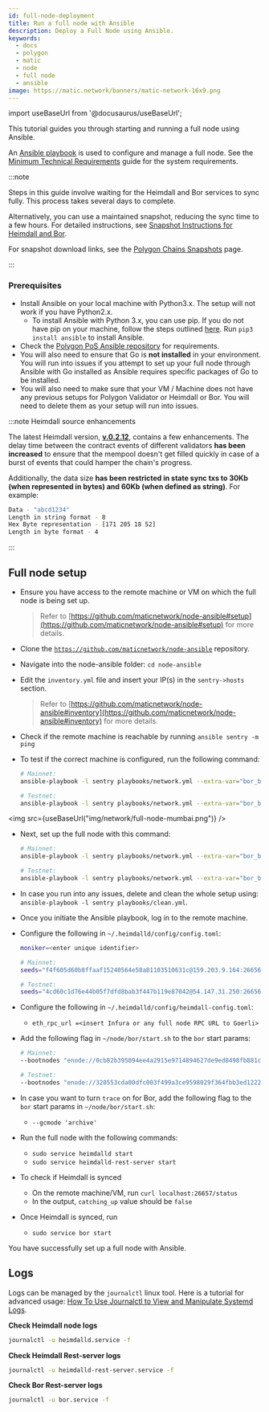 ```yaml
---
id: full-node-deployment
title: Run a full node with Ansible
description: Deploy a Full Node using Ansible.
keywords:
  - docs
  - polygon
  - matic
  - node
  - full node
  - ansible
image: https://matic.network/banners/matic-network-16x9.png
---
```


import useBaseUrl from '@docusaurus/useBaseUrl';

This tutorial guides you through starting and running a full node using Ansible. 

An [Ansible playbook](https://docs.ansible.com/ansible/latest/user_guide/playbooks_intro.html) is used to 
configure and manage a full node. See the [Minimum Technical Requirements](technical-requirements) guide for the system requirements.

:::note

Steps in this guide involve waiting for the Heimdall and Bor services to sync fully. This process takes several days to complete.

Alternatively, you can use a maintained snapshot, reducing the sync time to a few hours. For detailed instructions, see [<ins>Snapshot Instructions for Heimdall and Bor</ins>](https://forum.polygon.technology/t/snapshot-instructions-for-heimdall-and-bor/9233).

For snapshot download links, see the [<ins>Polygon Chains Snapshots</ins>](https://snapshots.matic.today/) page.

:::

### **Prerequisites**

- Install Ansible on your local machine with Python3.x. The setup will not work if you have Python2.x.
    - To install Ansible with Python 3.x, you can use pip. If you do not have pip on your machine, 
      follow the steps outlined [here](https://pip.pypa.io/en/stable/). Run `pip3 install ansible` to install 
      Ansible.
- Check the [Polygon PoS Ansible repository](https://github.com/maticnetwork/node-ansible#requirements) for 
  requirements.
- You will also need to ensure that Go is **not installed** in your environment. You will run into issues if you 
  attempt to set up your full node through Ansible with Go installed as Ansible requires specific packages of Go 
  to be installed.
- You will also need to make sure that your VM / Machine does not have any previous setups for Polygon Validator or Heimdall or Bor. You will need to delete them as your setup will run into issues.

:::note Heimdall source enhancements

The latest Heimdall version, **[v.0.2.12](https://github.com/maticnetwork/heimdall/releases/tag/v0.2.12)**, contains a few enhancements. 
The delay time between the contract events of different validators **has been increased** to ensure that the mempool doesn't get filled 
quickly in case of a burst of events that could hamper the chain's progress. 

Additionally, the data size **has been restricted in state sync txs to 30Kb (when represented in bytes) and 60Kb (when defined as string)**. 
For example:

```bash
Data - "abcd1234"
Length in string format - 8
Hex Byte representation - [171 205 18 52]
Length in byte format - 4

```
:::

## **Full node setup**

- Ensure you have access to the remote machine or VM on which the full node is being set up. 
  > Refer to [https://github.com/maticnetwork/node-ansible#setup](https://github.com/maticnetwork/node-ansible#setup) for more details.
- Clone the [`https://github.com/maticnetwork/node-ansible`](https://github.com/maticnetwork/node-ansible) repository.
- Navigate into the node-ansible folder: `cd node-ansible`
- Edit the `inventory.yml` file and insert your IP(s) in the `sentry->hosts` section. 
  > Refer to [https://github.com/maticnetwork/node-ansible#inventory](https://github.com/maticnetwork/node-ansible#inventory) for more details.
- Check if the remote machine is reachable by running `ansible sentry -m ping`
- To test if the correct machine is configured, run the following command:

  ```bash
  # Mainnet:
  ansible-playbook -l sentry playbooks/network.yml --extra-var="bor_branch=v0.2.16 heimdall_branch=v0.2.12 network_version=mainnet-v1 node_type=sentry/sentry heimdall_network=mainnet" --list-hosts

  # Testnet:
  ansible-playbook -l sentry playbooks/network.yml --extra-var="bor_branch=v0.2.16 heimdall_branch=v0.2.12 network_version=testnet-v4 node_type=sentry/sentry heimdall_network=mumbai" --list-hosts
  ```

<img src={useBaseUrl("img/network/full-node-mumbai.png")} />

- Next, set up the full node with this command:

  ```bash
  # Mainnet:
  ansible-playbook -l sentry playbooks/network.yml --extra-var="bor_branch=v0.2.16 heimdall_branch=v0.2.12 network_version=mainnet-v1 node_type=sentry/sentry heimdall_network=mainnet"

  # Testnet:
  ansible-playbook -l sentry playbooks/network.yml --extra-var="bor_branch=v0.2.16 heimdall_branch=v0.2.12 network_version=testnet-v4 node_type=sentry/sentry heimdall_network=mumbai"
  ```

- In case you run into any issues, delete and clean the whole setup using:
    `ansible-playbook -l sentry playbooks/clean.yml`.
- Once you initiate the Ansible playbook, log in to the remote machine.
- Configure the following in `~/.heimdalld/config/config.toml`:
  ```bash
  moniker=<enter unique identifier>

  # Mainnet:
  seeds="f4f605d60b8ffaaf15240564e58a81103510631c@159.203.9.164:26656,4fb1bc820088764a564d4f66bba1963d47d82329@44.232.55.71:26656,2eadba4be3ce47ac8db0a3538cb923b57b41c927@35.199.4.13:26656,3b23b20017a6f348d329c102ddc0088f0a10a444@35.221.13.28:26656,25f5f65a09c56e9f1d2d90618aa70cd358aa68da@35.230.116.151:26656"

  # Testnet:
  seeds="4cd60c1d76e44b05f7dfd8bab3f447b119e87042@54.147.31.250:26656"
  ```
- Configure the following in `~/.heimdalld/config/heimdall-config.toml`:
    - `eth_rpc_url =<insert Infura or any full node RPC URL to Goerli>`
- Add the following flag in `~/node/bor/start.sh` to the `bor` start params:

  ```bash
  # Mainnet:
  --bootnodes "enode://0cb82b395094ee4a2915e9714894627de9ed8498fb881cec6db7c65e8b9a5bd7f2f25cc84e71e89d0947e51c76e85d0847de848c7782b13c0255247a6758178c@44.232.55.71:30303,enode://88116f4295f5a31538ae409e4d44ad40d22e44ee9342869e7d68bdec55b0f83c1530355ce8b41fbec0928a7d75a5745d528450d30aec92066ab6ba1ee351d710@159.203.9.164:30303"
  
  # Testnet:
  --bootnodes "enode://320553cda00dfc003f499a3ce9598029f364fbb3ed1222fdc20a94d97dcc4d8ba0cd0bfa996579dcc6d17a534741fb0a5da303a90579431259150de66b597251@54.147.31.250:30303"
  ```

- In case you want to turn `trace` on for Bor, add the following flag to the `bor` start params in `~/node/bor/start.sh`:
    - `--gcmode 'archive'`

- Run the full node with the following commands:
    - `sudo service heimdalld start`
    - `sudo service heimdalld-rest-server start`

- To check if Heimdall is synced
    - On the remote machine/VM, run `curl localhost:26657/status`
    - In the output, `catching_up` value should be `false`

- Once Heimdall is synced, run
    - `sudo service bor start`

You have successfully set up a full node with Ansible.

## **Logs**

Logs can be managed by the `journalctl` linux tool. Here is a tutorial for advanced usage: [How To Use Journalctl to View and Manipulate Systemd Logs](https://www.digitalocean.com/community/tutorials/how-to-use-journalctl-to-view-and-manipulate-systemd-logs).

**Check Heimdall node logs**

```bash
journalctl -u heimdalld.service -f
```

**Check Heimdall Rest-server logs**

```bash
journalctl -u heimdalld-rest-server.service -f
```

**Check Bor Rest-server logs**

```bash
journalctl -u bor.service -f
```
